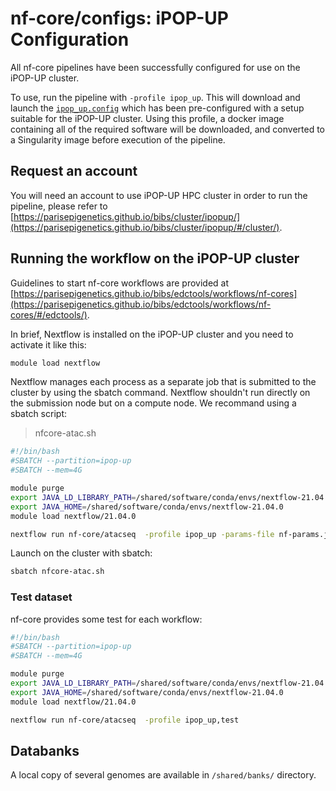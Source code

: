# nf-core/configs: iPOP-UP Configuration

All nf-core pipelines have been successfully configured for use on the iPOP-UP cluster.

To use, run the pipeline with `-profile ipop_up`. This will download and launch the [`ipop_up.config`](../conf/ipop_up.config) which has been pre-configured with a setup suitable for the iPOP-UP cluster. Using this profile, a docker image containing all of the required software will be downloaded, and converted to a Singularity image before execution of the pipeline.

## Request an account

You will need an account to use iPOP-UP HPC cluster in order to run the pipeline, please refer to [https://parisepigenetics.github.io/bibs/cluster/ipopup/](https://parisepigenetics.github.io/bibs/cluster/ipopup/#/cluster/).

## Running the workflow on the iPOP-UP cluster

Guidelines to start nf-core workflows are provided at [https://parisepigenetics.github.io/bibs/edctools/workflows/nf-cores](https://parisepigenetics.github.io/bibs/edctools/workflows/nf-cores/#/edctools/).

In brief, Nextflow is installed on the iPOP-UP cluster and you need to activate it like this:

```bash
module load nextflow
```

Nextflow manages each process as a separate job that is submitted to the cluster by using the sbatch command.
Nextflow shouldn't run directly on the submission node but on a compute node. We recommand using a sbatch script:

> nfcore-atac.sh

```bash
#!/bin/bash
#SBATCH --partition=ipop-up
#SBATCH --mem=4G

module purge
export JAVA_LD_LIBRARY_PATH=/shared/software/conda/envs/nextflow-21.04.0/lib/server
export JAVA_HOME=/shared/software/conda/envs/nextflow-21.04.0
module load nextflow/21.04.0

nextflow run nf-core/atacseq  -profile ipop_up -params-file nf-params.json
```

Launch on the cluster with sbatch:

```bash
sbatch nfcore-atac.sh
```

### Test dataset

nf-core provides some test for each workflow:

```bash
#!/bin/bash
#SBATCH --partition=ipop-up
#SBATCH --mem=4G

module purge
export JAVA_LD_LIBRARY_PATH=/shared/software/conda/envs/nextflow-21.04.0/lib/server
export JAVA_HOME=/shared/software/conda/envs/nextflow-21.04.0
module load nextflow/21.04.0

nextflow run nf-core/atacseq  -profile ipop_up,test
```

## Databanks

A local copy of several genomes are available in `/shared/banks/` directory.
